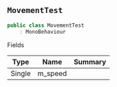 ## `MovementTest`

```csharp
public class MovementTest
    : MonoBehaviour

```

Fields

| Type | Name | Summary | 
| --- | --- | --- | 
| Single | m_speed |  | 


